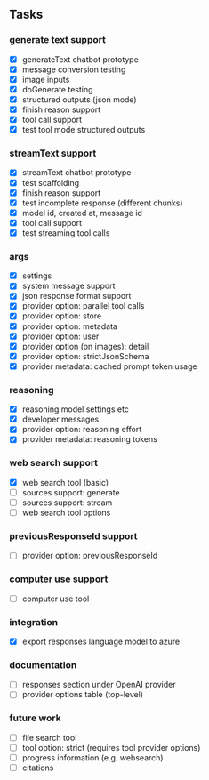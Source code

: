 ## Tasks

### generate text support

- [x] generateText chatbot prototype
- [x] message conversion testing
- [x] image inputs
- [x] doGenerate testing
- [x] structured outputs (json mode)
- [x] finish reason support
- [x] tool call support
- [x] test tool mode structured outputs

### streamText support

- [x] streamText chatbot prototype
- [x] test scaffolding
- [x] finish reason support
- [x] test incomplete response (different chunks)
- [x] model id, created at, message id
- [x] tool call support
- [x] test streaming tool calls

### args

- [x] settings
- [x] system message support
- [x] json response format support
- [x] provider option: parallel tool calls
- [x] provider option: store
- [x] provider option: metadata
- [x] provider option: user
- [x] provider option (on images): detail
- [x] provider option: strictJsonSchema
- [x] provider metadata: cached prompt token usage

### reasoning

- [x] reasoning model settings etc
- [x] developer messages
- [x] provider option: reasoning effort
- [x] provider metadata: reasoning tokens

### web search support

- [x] web search tool (basic)
- [ ] sources support: generate
- [ ] sources support: stream
- [ ] web search tool options

### previousResponseId support

- [ ] provider option: previousResponseId

### computer use support

- [ ] computer use tool

### integration

- [x] export responses language model to azure

### documentation

- [ ] responses section under OpenAI provider
- [ ] provider options table (top-level)

### future work

- [ ] file search tool
- [ ] tool option: strict (requires tool provider options)
- [ ] progress information (e.g. websearch)
- [ ] citations
